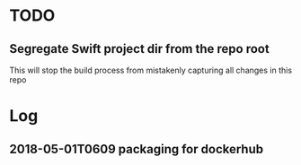 # TODO

## Segregate Swift project dir from the repo root

This will stop the build process from mistakenly capturing all changes
in this repo

# Log

## 2018-05-01T0609 packaging for dockerhub


